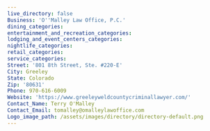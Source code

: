 ```yaml
---
live_directory: false
Business: 'O''Malley Law Office, P.C.'
dining_categories:
entertainment_and_recreation_categories:
lodging_and_event_centers_categories:
nightlife_categories:
retail_categories:
service_categories:
Street: '801 8th Street, Ste. #220-E'
City: Greeley
State: Colorado
Zip: '80631'
Phone: 970-616-6009
Website: 'https://www.greeleyweldcountycriminallawyer.com/'
Contact_Name: Terry O'Malley
Contact_Email: tomalley@omalleylawoffice.com
Logo_image_path: /assets/images/directory/directory-default.png
---
```


